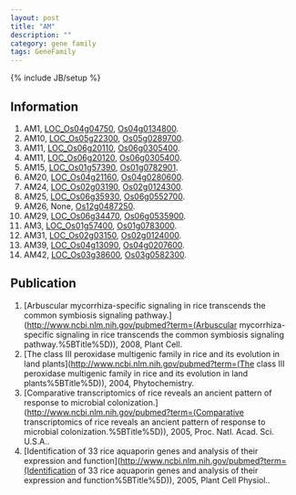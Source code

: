 ```yaml
---
layout: post
title: "AM"
description: ""
category: gene family
tags: GeneFamily
---
```

{% include JB/setup %}

## Information
1. AM1, [LOC_Os04g04750](http://rice.plantbiology.msu.edu/cgi-bin/ORF_infopage.cgi?orf=LOC_Os04g04750), [Os04g0134800](http://rapdb.dna.affrc.go.jp/viewer/gbrowse_details/irgsp1?name=Os04g0134800).
2. AM10, [LOC_Os05g22300](http://rice.plantbiology.msu.edu/cgi-bin/ORF_infopage.cgi?orf=LOC_Os05g22300), [Os05g0289700](http://rapdb.dna.affrc.go.jp/viewer/gbrowse_details/irgsp1?name=Os05g0289700).
3. AM11, [LOC_Os06g20110](http://rice.plantbiology.msu.edu/cgi-bin/ORF_infopage.cgi?orf=LOC_Os06g20110), [Os06g0305400](http://rapdb.dna.affrc.go.jp/viewer/gbrowse_details/irgsp1?name=Os06g0305400).
4. AM11, [LOC_Os06g20120](http://rice.plantbiology.msu.edu/cgi-bin/ORF_infopage.cgi?orf=LOC_Os06g20120), [Os06g0305400](http://rapdb.dna.affrc.go.jp/viewer/gbrowse_details/irgsp1?name=Os06g0305400).
5. AM15, [LOC_Os01g57390](http://rice.plantbiology.msu.edu/cgi-bin/ORF_infopage.cgi?orf=LOC_Os01g57390), [Os01g0782901](http://rapdb.dna.affrc.go.jp/viewer/gbrowse_details/irgsp1?name=Os01g0782901).
6. AM20, [LOC_Os04g21160](http://rice.plantbiology.msu.edu/cgi-bin/ORF_infopage.cgi?orf=LOC_Os04g21160), [Os04g0280600](http://rapdb.dna.affrc.go.jp/viewer/gbrowse_details/irgsp1?name=Os04g0280600).
7. AM24, [LOC_Os02g03190](http://rice.plantbiology.msu.edu/cgi-bin/ORF_infopage.cgi?orf=LOC_Os02g03190), [Os02g0124300](http://rapdb.dna.affrc.go.jp/viewer/gbrowse_details/irgsp1?name=Os02g0124300).
8. AM25, [LOC_Os06g35930](http://rice.plantbiology.msu.edu/cgi-bin/ORF_infopage.cgi?orf=LOC_Os06g35930), [Os06g0552700](http://rapdb.dna.affrc.go.jp/viewer/gbrowse_details/irgsp1?name=Os06g0552700).
9. AM26, None, [Os12g0487250](http://rapdb.dna.affrc.go.jp/viewer/gbrowse_details/irgsp1?name=Os12g0487250).
10. AM29, [LOC_Os06g34470](http://rice.plantbiology.msu.edu/cgi-bin/ORF_infopage.cgi?orf=LOC_Os06g34470), [Os06g0535900](http://rapdb.dna.affrc.go.jp/viewer/gbrowse_details/irgsp1?name=Os06g0535900).
11. AM3, [LOC_Os01g57400](http://rice.plantbiology.msu.edu/cgi-bin/ORF_infopage.cgi?orf=LOC_Os01g57400), [Os01g0783000](http://rapdb.dna.affrc.go.jp/viewer/gbrowse_details/irgsp1?name=Os01g0783000).
12. AM31, [LOC_Os02g03150](http://rice.plantbiology.msu.edu/cgi-bin/ORF_infopage.cgi?orf=LOC_Os02g03150), [Os02g0124000](http://rapdb.dna.affrc.go.jp/viewer/gbrowse_details/irgsp1?name=Os02g0124000).
13. AM39, [LOC_Os04g13090](http://rice.plantbiology.msu.edu/cgi-bin/ORF_infopage.cgi?orf=LOC_Os04g13090), [Os04g0207600](http://rapdb.dna.affrc.go.jp/viewer/gbrowse_details/irgsp1?name=Os04g0207600).
14. AM42, [LOC_Os03g38600](http://rice.plantbiology.msu.edu/cgi-bin/ORF_infopage.cgi?orf=LOC_Os03g38600), [Os03g0582300](http://rapdb.dna.affrc.go.jp/viewer/gbrowse_details/irgsp1?name=Os03g0582300).

## Publication
1. [Arbuscular mycorrhiza-specific signaling in rice transcends the common symbiosis signaling pathway.](http://www.ncbi.nlm.nih.gov/pubmed?term=(Arbuscular mycorrhiza-specific signaling in rice transcends the common symbiosis signaling pathway.%5BTitle%5D)), 2008, Plant Cell.
2. [The class III peroxidase multigenic family in rice and its evolution in land plants](http://www.ncbi.nlm.nih.gov/pubmed?term=(The class III peroxidase multigenic family in rice and its evolution in land plants%5BTitle%5D)), 2004, Phytochemistry.
3. [Comparative transcriptomics of rice reveals an ancient pattern of response to microbial colonization.](http://www.ncbi.nlm.nih.gov/pubmed?term=(Comparative transcriptomics of rice reveals an ancient pattern of response to microbial colonization.%5BTitle%5D)), 2005, Proc. Natl. Acad. Sci. U.S.A..
4. [Identification of 33 rice aquaporin genes and analysis of their expression and function](http://www.ncbi.nlm.nih.gov/pubmed?term=(Identification of 33 rice aquaporin genes and analysis of their expression and function%5BTitle%5D)), 2005, Plant Cell Physiol..


